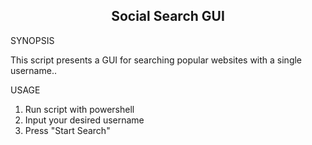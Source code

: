 
<h2 align="center"> Social Search GUI </h2>

SYNOPSIS

This script presents a GUI for searching popular websites with a single username..

USAGE

1. Run script with powershell
2. Input your desired username
3. Press "Start Search"
